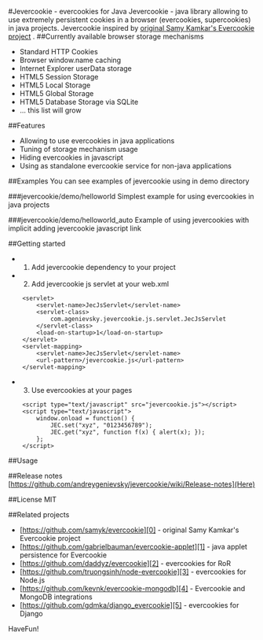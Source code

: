 #Jevercookie - evercookies for Java
Jevercookie - java library allowing to use extremely persistent cookies in a browser (evercookies, supercookies) in java projects.
Jevercookie inspired by [original Samy Kamkar's Evercookie project][0] .
##Currently available browser storage mechanisms
- Standard HTTP Cookies
- Browser window.name caching
- Internet Explorer userData storage
- HTML5 Session Storage
- HTML5 Local Storage
- HTML5 Global Storage
- HTML5 Database Storage via SQLite
- ... this list will grow

##Features
- Allowing to use evercookies in java applications
- Tuning of storage mechanism usage
- Hiding evercookies in javascript
- Using as standalone evercookie service for non-java applications

##Examples
You can see examples of jevercookie using in demo directory

###jevercookie/demo/helloworld
Simplest example for using evercookies in java projects

###jevercookie/demo/helloworld_auto
Example of using jevercookies with implicit adding jevercookie javascript link

##Getting started

- 1. Add jevercookie dependency to your project
- 2. Add jevercookie js servlet at your web.xml
```
    <servlet>
        <servlet-name>JecJsServlet</servlet-name>
        <servlet-class>
            com.agenievsky.jevercookie.js.servlet.JecJsServlet
        </servlet-class>
        <load-on-startup>1</load-on-startup>
    </servlet>
    <servlet-mapping>
        <servlet-name>JecJsServlet</servlet-name>
        <url-pattern>/jevercookie.js</url-pattern>
    </servlet-mapping>
```
- 3. Use evercookies at your pages
```
 	<script type="text/javascript" src="jevercookie.js"></script>
	<script type="text/javascript">
		window.onload = function() {
			JEC.set("xyz", "0123456789");
			JEC.get("xyz", function f(x) { alert(x); });
		};
	</script>
```

##Usage

##Release notes
[https://github.com/andreygenievsky/jevercookie/wiki/Release-notes](Here)

##License
MIT

##Related projects
- [https://github.com/samyk/evercookie][0] - original Samy Kamkar's Evercookie project
- [https://github.com/gabrielbauman/evercookie-applet][1] - java applet persistence for Evercookie
- [https://github.com/daddyz/evercookie][2] - evercookies for RoR
- [https://github.com/truongsinh/node-evercookie][3] - evercookies for Node.js
- [https://github.com/kevnk/evercookie-mongodb][4] - Evercookie and MongoDB integrations
- [https://github.com/gdmka/django_evercookie][5] - evercookies for Django

HaveFun!

[0]: https://github.com/samyk/evercookie
[1]: https://github.com/gabrielbauman/evercookie-applet
[2]: https://github.com/daddyz/evercookie
[3]: https://github.com/truongsinh/node-evercookie
[4]: https://github.com/kevnk/evercookie-mongodb
[5]: https://github.com/gdmka/django_evercookie

